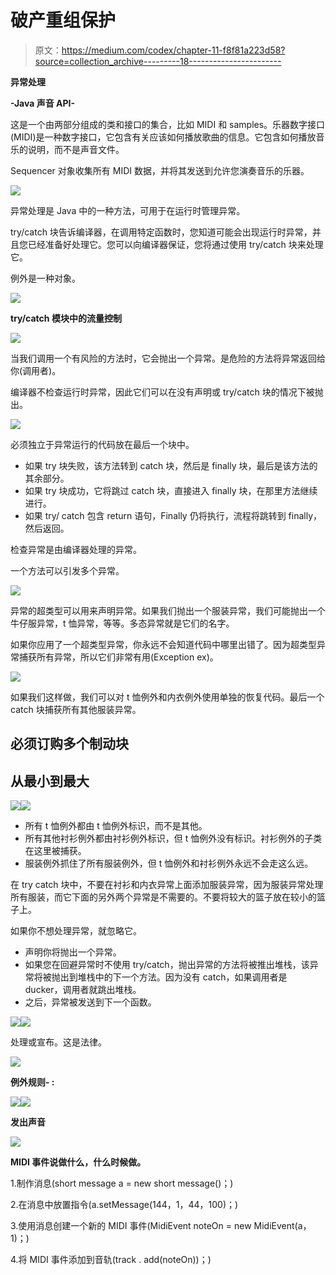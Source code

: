 # 破产重组保护

> 原文：<https://medium.com/codex/chapter-11-f8f81a223d58?source=collection_archive---------18----------------------->

**异常处理**

**-Java 声音 API-**

这是一个由两部分组成的类和接口的集合，比如 MIDI 和 samples。乐器数字接口(MIDI)是一种数字接口，它包含有关应该如何播放歌曲的信息。它包含如何播放音乐的说明，而不是声音文件。

Sequencer 对象收集所有 MIDI 数据，并将其发送到允许您演奏音乐的乐器。

![](img/65a5f05ad024db0c5b4ec625d726b98a.png)

异常处理是 Java 中的一种方法，可用于在运行时管理异常。

try/catch 块告诉编译器，在调用特定函数时，您知道可能会出现运行时异常，并且您已经准备好处理它。您可以向编译器保证，您将通过使用 try/catch 块来处理它。

例外是一种对象。

![](img/d83715115007017e37d645013c19c2f3.png)

**try/catch 模块中的流量控制**

![](img/7ede888b7ad31f14c123f0dc12d5d400.png)

当我们调用一个有风险的方法时，它会抛出一个异常。是危险的方法将异常返回给你(调用者)。

编译器不检查运行时异常，因此它们可以在没有声明或 try/catch 块的情况下被抛出。

![](img/8d551eccae4280db62c30d45dd2d045b.png)

必须独立于异常运行的代码放在最后一个块中。

*   如果 try 块失败，该方法转到 catch 块，然后是 finally 块，最后是该方法的其余部分。
*   如果 try 块成功，它将跳过 catch 块，直接进入 finally 块，在那里方法继续进行。
*   如果 try/ catch 包含 return 语句，Finally 仍将执行，流程将跳转到 finally，然后返回。

检查异常是由编译器处理的异常。

一个方法可以引发多个异常。

![](img/1faa9b9090a1e688119b075c6247a22e.png)

异常的超类型可以用来声明异常。如果我们抛出一个服装异常，我们可能抛出一个牛仔服异常，t 恤异常，等等。多态异常就是它们的名字。

如果你应用了一个超类型异常，你永远不会知道代码中哪里出错了。因为超类型异常捕获所有异常，所以它们非常有用(Exception ex)。

![](img/d883cdf5b7595f02e010e0ad6d4a1543.png)

如果我们这样做，我们可以对 t 恤例外和内衣例外使用单独的恢复代码。最后一个 catch 块捕获所有其他服装异常。

## **必须订购多个制动块**

## **从最小到最大**

![](img/d840401799957b05a96a250a383e3ec7.png)![](img/1a7479623994116a753c32550fef4cdc.png)

*   所有 t 恤例外都由 t 恤例外标识，而不是其他。
*   所有其他衬衫例外都由衬衫例外标识，但 t 恤例外没有标识。衬衫例外的子类在这里被捕获。
*   服装例外抓住了所有服装例外，但 t 恤例外和衬衫例外永远不会走这么远。

在 try catch 块中，不要在衬衫和内衣异常上面添加服装异常，因为服装异常处理所有服装，而它下面的另外两个异常是不需要的。不要将较大的篮子放在较小的篮子上。

如果你不想处理异常，就忽略它。

*   声明你将抛出一个异常。
*   如果您在回避异常时不使用 try/catch，抛出异常的方法将被推出堆栈，该异常将被抛出到堆栈中的下一个方法。因为没有 catch，如果调用者是 ducker，调用者就跳出堆栈。
*   之后，异常被发送到下一个函数。

![](img/9b9710478bb098c16b021111fb393029.png)![](img/be0853ed49bf94b1d0f68db1cda745a7.png)

处理或宣布。这是法律。

![](img/a6a53bdb6839d7020ece6085b813d912.png)

**例外规则- :**

![](img/c5d4154a100a5d42e2fcd9478ad26ae1.png)![](img/4616462d3432d811279273f66d1caf92.png)

**发出声音**

![](img/1b804dcd76f9ac66f9503a836f5a4dd8.png)

**MIDI 事件说做什么，什么时候做。**

1.制作消息(short message a = new short message()；)

2.在消息中放置指令(a.setMessage(144，1，44，100)；)

3.使用消息创建一个新的 MIDI 事件(MidiEvent noteOn = new MidiEvent(a，1)；)

4.将 MIDI 事件添加到音轨(track . add(noteOn))；)